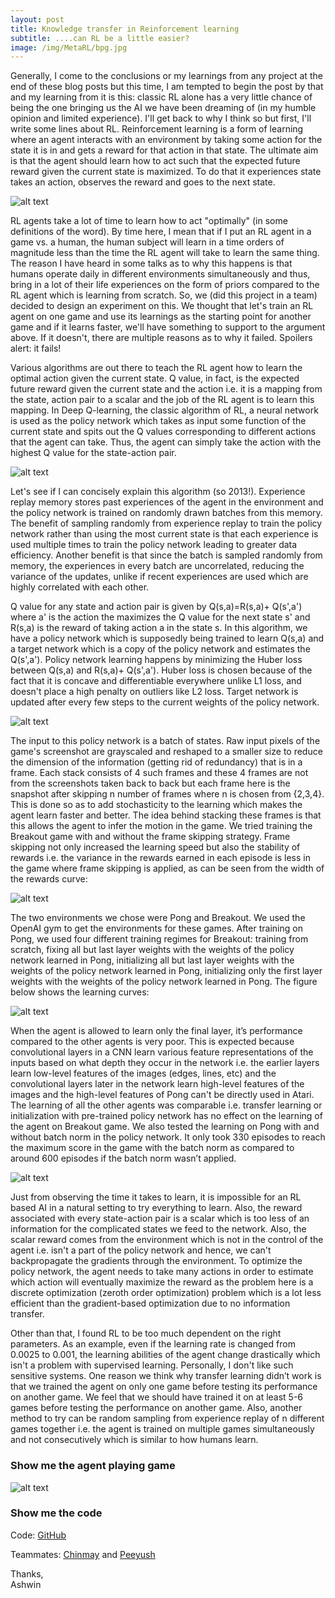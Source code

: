 ```yaml
---
layout: post
title: Knowledge transfer in Reinforcement learning
subtitle: ....can RL be a little easier?
image: /img/MetaRL/bpg.jpg
---
```


Generally, I come to the conclusions or my learnings from any project at the end of these blog posts but this time, I am tempted to begin the post by that and my learning from it is this: classic RL alone has a very little chance of being the one bringing us the AI we have been dreaming of (in my humble opinion and limited experience). I'll get back to why I think so but first, I'll write some lines about RL. Reinforcement learning is a form of learning where an agent interacts with an environment by taking some action for the state it is in and gets a reward for that action in that state. The ultimate aim is that the agent should learn how to act such that the expected future reward given the current state is maximized. To do that it experiences state takes an action, observes the reward and goes to the next state.

![alt text](/img/MetaRL/rl.jpg)

RL agents take a lot of time to learn how to act "optimally" (in some definitions of the word). By time here, I mean that if I put an RL agent in a game vs. a human, the human subject will learn in a time orders of magnitude less than the time the RL agent will take to learn the same thing. The reason I have heard in some talks as to why this happens is that humans operate daily in different environments simultaneously and thus, bring in a lot of their life experiences on the form of priors compared to the RL agent which is learning from scratch. So, we (did this project in a team) decided to design an experiment on this. We thought that let's train an RL agent on one game and use its learnings as the starting point for another game and if it learns faster, we'll have something to support to the argument above. If it doesn't, there are multiple reasons as to why it failed. Spoilers alert: it fails! 

Various algorithms are out there to teach the RL agent how to learn the optimal action given the current state. Q value, in fact, is the expected future reward given the current state and the action i.e. it is a mapping from the state, action pair to a scalar and the job of the RL agent is to learn this mapping. In Deep Q-learning, the classic algorithm of RL, a neural network is used as the policy network which takes as input some function of the current state and spits out the Q values corresponding to different actions that the agent can take. Thus, the agent can simply take the action with the highest Q value for the state-action pair. 

![alt text](/img/MetaRL/algo.png)

Let's see if I can concisely explain this algorithm (so 2013!). Experience replay memory stores past experiences of the agent in the environment and the policy network is trained on randomly drawn batches from this memory. The benefit of sampling randomly from experience replay to train the policy network rather than using the most current state is that each experience is used multiple times to train the policy network leading to greater data efficiency. Another benefit is that since the batch is sampled randomly from memory, the experiences in every batch are uncorrelated, reducing the variance of the updates, unlike if recent experiences are used which are highly correlated with each other. 

Q value for any state and action pair is given by Q(s,a)=R(s,a)+ Q(s',a') where a' is the action the maximizes the Q value for the next state s' and R(s,a) is the reward of taking action a in the state s. In this algorithm, we have a policy network which is supposedly being trained to learn Q(s,a) and a target network which is a copy of the policy network and estimates the Q(s',a'). Policy network learning happens by minimizing the Huber loss between Q(s,a) and R(s,a)+ Q(s',a'). Huber loss is chosen because of the fact that it is concave and differentiable everywhere unlike L1 loss, and doesn't place a high penalty on outliers like L2 loss. Target network is updated after every few steps to the current weights of the policy network.

![alt text](/img/MetaRL/DQN.png)

The input to this policy network is a batch of states. Raw input pixels of the game's screenshot are grayscaled and reshaped to a smaller size to reduce the dimension of the information (getting rid of redundancy) that is in a frame. Each stack consists of 4 such frames and these 4 frames are not from the screenshots taken back to back but each frame here is the snapshot after skipping n number of frames where n is chosen from {2,3,4}. This is done so as to add stochasticity to the learning which makes the agent learn faster and better. The idea behind stacking these frames is that this allows the agent to infer the motion in the game. We tried training the Breakout game with and without the frame skipping strategy. Frame skipping not only increased the learning speed but also the stability of rewards i.e. the variance in the rewards earned in each episode is less in the game where frame skipping is applied, as can be seen from the width of the rewards curve:

![alt text](/img/MetaRL/skippingframes.png)

The two environments we chose were Pong and Breakout. We used the OpenAI gym to get the environments for these games. After training on Pong, we used four different training regimes for Breakout: training from scratch, fixing all but last layer weights with the weights of the policy network learned in Pong, initializing all but last layer weights with the weights of the policy network learned in Pong, initializing only the first layer weights with the weights of the policy network learned in Pong. The figure below shows the learning curves:

![alt text](/img/MetaRL/main.png)

When the agent is allowed to learn only the final layer, it’s performance compared to the other agents is very poor. This is expected because convolutional layers in a CNN learn various feature representations of the inputs based on what depth they occur in the network i.e. the earlier layers learn low-level features of the images (edges, lines, etc) and the convolutional layers later in the network learn high-level features of the images and the high-level features of Pong can't be directly used in Atari. The learning of all the other agents was comparable i.e. transfer learning or initialization with pre-trained policy network has no effect on the learning of the agent on Breakout game. We also tested the learning on Pong with and without batch norm in the policy network. It only took 330 episodes to reach the maximum score in the game with the batch norm as compared to around 600 episodes if the batch norm wasn’t applied.

![alt text](/img/MetaRL/pong_bn.png)

Just from observing the time it takes to learn, it is impossible for an RL based AI in a natural setting to try everything to learn. Also, the reward associated with every state-action pair is a scalar which is too less of an information for the complicated states we feed to the network. Also, the scalar reward comes from the environment which is not in the control of the agent i.e. isn't a part of the policy network and hence, we can't backpropagate the gradients through the environment. To optimize the policy network, the agent needs to take many actions in order to estimate which action will eventually maximize the reward as the problem here is a discrete optimization (zeroth order optimization) problem which is a lot less efficient than the gradient-based optimization due to no information transfer. 

Other than that, I found RL to be too much dependent on the right parameters. As an example, even if the learning rate is changed from 0.0025 to 0.001, the learning abilities of the agent change drastically which isn't a problem with supervised learning. Personally, I don't like such sensitive systems. One  reason  we  think  why  transfer  learning didn’t work is that we trained the agent on only one game before testing its performance on another game. We feel that we should have trained it on at least 5-6 games before testing the performance on another game. Also, another method to try can be random sampling from experience replay of n different games together i.e. the agent is trained on multiple games simultaneously and not consecutively which is similar to how humans learn.

### Show me the agent playing game

![alt text](/img/MetaRL/pong.gif)

### Show me the code

Code: [GitHub](https://github.com/Regressionist/Meta-Reinforcement-Learning)

Teammates: [Chinmay](https://www.linkedin.com/in/chinmaysinghal) and [Peeyush](https://www.linkedin.com/in/peeyushjain)

Thanks,<br/>
Ashwin

